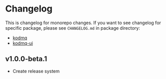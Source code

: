 # Changelog

This is changelog for monorepo changes. If you want to see changelog for specific package, please see `CHANGELOG.md` in package directory:
- [kodmq](./packages/kodmq/CHANGELOG.md)
- [kodmq-ui](./packages/kodmq-ui/CHANGELOG.md)

[//]: # (HeaderEnd)

## v1.0.0-beta.1

- Create release system
